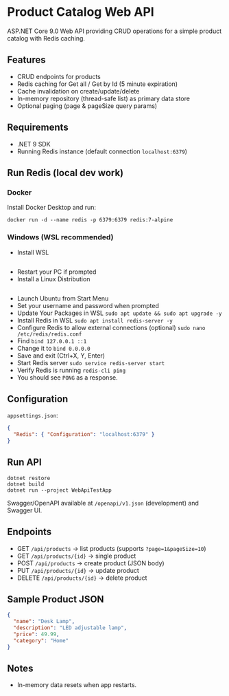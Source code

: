 # Product Catalog Web API

ASP.NET Core 9.0 Web API providing CRUD operations for a simple product catalog with Redis caching.

## Features
- CRUD endpoints for products
- Redis caching for Get all / Get by Id (5 minute expiration)
- Cache invalidation on create/update/delete
- In-memory repository (thread-safe list) as primary data store
- Optional paging (page & pageSize query params)

## Requirements
- .NET 9 SDK
- Running Redis instance (default connection `localhost:6379`)

## Run Redis (local dev work)
### Docker
Install Docker Desktop and run:
```
docker run -d --name redis -p 6379:6379 redis:7-alpine
```

### Windows (WSL recommended)
- Install WSL
```wsl --install
```
- Restart your PC if prompted
- Install a Linux Distribution
```wsl --install -d Ubuntu
```
- Launch Ubuntu from Start Menu
- Set your username and password when prompted
- Update Your Packages in WSL
```sudo apt update && sudo apt upgrade -y```
- Install Redis in WSL
```sudo apt install redis-server -y```
- Configure Redis to allow external connections (optional)
```sudo nano /etc/redis/redis.conf```
- Find `bind 127.0.0.1 ::1`
- Change it to `bind 0.0.0.0`
- Save and exit (Ctrl+X, Y, Enter)
- Start Redis server
```sudo service redis-server start```
- Verify Redis is running
```redis-cli ping```
- You should see `PONG` as a response.

## Configuration
`appsettings.json`:
```json
{
  "Redis": { "Configuration": "localhost:6379" }
}
```

## Run API
```
dotnet restore
dotnet build
dotnet run --project WebApiTestApp
```
Swagger/OpenAPI available at `/openapi/v1.json` (development) and Swagger UI.

## Endpoints
- GET `/api/products` -> list products (supports `?page=1&pageSize=10`)
- GET `/api/products/{id}` -> single product
- POST `/api/products` -> create product (JSON body)
- PUT `/api/products/{id}` -> update product
- DELETE `/api/products/{id}` -> delete product

## Sample Product JSON
```json
{
  "name": "Desk Lamp",
  "description": "LED adjustable lamp",
  "price": 49.99,
  "category": "Home"
}
```

## Notes
- In-memory data resets when app restarts.
